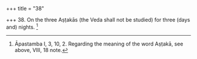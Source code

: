 +++
title = "38"

+++
38. On the three Aṣṭakās (the Veda shall not be studied) for three (days and) nights. [^27] 


[^27]:  Āpastamba I, 3, 10, 2. Regarding the meaning of the word Aṣṭakā, see above, VIII, 18 note.
